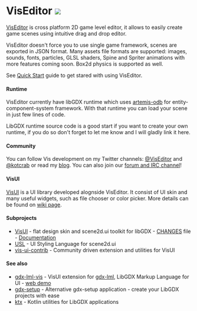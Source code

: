 VisEditor [![](http://kotcrab.com:8080/buildStatus/icon?job=viseditor-edge)](http://kotcrab.com:8080/job/viseditor-edge/)
=========

[VisEditor](https://vis.kotcrab.com/) is cross platform 2D game level editor, it allows to easily create game scenes using intuitive drag and drop editor. 

VisEditor doesn't force you to use single game framework, scenes are exported in JSON format. Many assets file formats are supported: images, sounds, fonts, particles, GLSL shaders, Spine and Spriter animations with more features coming soon. Box2d physics is supported as well.

See [Quick Start](https://github.com/kotcrab/vis-editor/wiki/Quick-Start) guide to get stared with using VisEditor.

#### Runtime
VisEditor currently have libGDX runtime which uses [artemis-odb](https://github.com/junkdog/artemis-odb) for entity-component-system framework. With that runtime you can load your scene in just few lines of code.

LibGDX runtime source code is a good start if you want to create your own runtime, if you do so don't forget to let me know and I will gladly link it here.

#### Community
You can follow Vis development on my Twitter channels: [@VisEditor](https://twitter.com/VisEditor) and [@kotcrab](https://twitter.com/kotcrab) or read my [blog](https://kotcrab.com/).
You can also join our [forum and IRC channel](https://github.com/kotcrab/vis-editor/wiki/IRC-Channel-and-Forum)!

#### VisUI
[VisUI](https://github.com/kotcrab/vis-editor/wiki/VisUI) is a UI library developed alognside VisEditor. It consist of UI skin and many useful widgets, such as file chooser or color picker. More details can be found on [wiki page](https://github.com/kotcrab/vis-editor/wiki/VisUI).

#### Subprojects
* [VisUI](https://github.com/kotcrab/vis-editor/wiki/VisUI) - flat design skin and scene2d.ui toolkit for libGDX - [CHANGES](https://github.com/kotcrab/vis-editor/blob/master/UI/CHANGES.md) file - [Documentation](https://github.com/kotcrab/vis-editor/wiki/VisUI)  
* [USL](https://github.com/kotcrab/vis-editor/wiki/USL) - UI Styling Language for scene2d.ui
* [vis-ui-contrib](https://github.com/kotcrab/vis-ui-contrib) - Community driven extension and utilities for VisUI

#### See also
* [gdx-lml-vis](https://github.com/czyzby/gdx-lml/tree/master/lml-vis) - VisUI extension for [gdx-lml](https://github.com/czyzby/gdx-lml/tree/master/lml), LibGDX Markup Language for UI - [web demo](http://czyzby.github.io/gdx-lml/lml-vis/)
* [gdx-setup](https://github.com/czyzby/gdx-setup) -  Alternative gdx-setup application - create your LibGDX projects with ease 
* [ktx](https://github.com/czyzby/ktx) - Kotlin utilities for LibGDX applications
